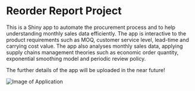 # Reorder Report Project

This is a Shiny app to automate the procurement process and to help understanding monthly sales data efficiently. The app is interactive to the product requirements such as MOQ, customer service level, lead-time and carrying cost value. The app also analyses monthly sales data, applying supply chains management theories such as economic order quantity, exponential smoothing model and periodic review policy.

The further details of the app will be uploaded in the near future!

![Image of Application](https://github.com/myfriendtae/reorder-report/blob/master/reorder-report-main.png?raw=true)
